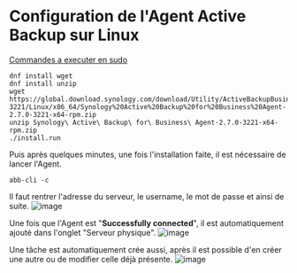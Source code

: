 # Configuration de l'Agent Active Backup sur Linux

<ins>Commandes a executer en sudo</ins>
```
dnf install wget
dnf install unzip
wget https://global.download.synology.com/download/Utility/ActiveBackupBusinessAgent/2.7.0-3221/Linux/x86_64/Synology%20Active%20Backup%20for%20Business%20Agent-2.7.0-3221-x64-rpm.zip
unzip Synology\ Active\ Backup\ for\ Business\ Agent-2.7.0-3221-x64-rpm.zip 
./install.run
```
Puis après quelques minutes, une fois l'installation faite, il est nécessaire de lancer l'Agent.
```
abb-cli -c 
```

Il faut rentrer l'adresse du serveur, le username, le mot de passe et ainsi de suite.
![image](https://github.com/user-attachments/assets/a0adccd7-0dfa-418b-bdb1-4ca34f3b93ca)

Une fois que l'Agent est "**Successfully connected**", il est automatiquement ajouté dans l'onglet "Serveur physique".
![image](https://github.com/user-attachments/assets/2059ef92-01aa-4251-a442-6ee6fa544174)

Une tâche est automatiquement crée aussi, après il est possible d'en créer une autre ou de modifier celle déjà présente.
![image](https://github.com/user-attachments/assets/24207188-9604-4af7-965d-063b6e30c811)
